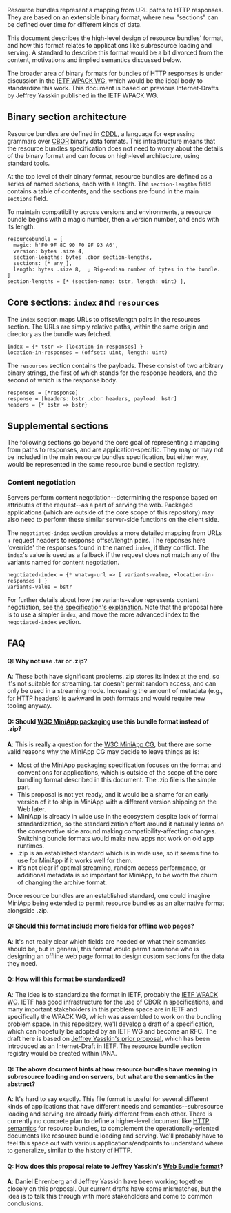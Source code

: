 Resource bundles represent a mapping from URL paths to HTTP responses. They are based on an extensible binary format, where new "sections" can be defined over time for different kinds of data.

This document describes the high-level design of resource bundles' format, and how this format relates to applications like subresource loading and serving. A standard to describe this format would be a bit divorced from the content, motivations and implied semantics discussed below.

The broader area of binary formats for bundles of HTTP responses is under discussion in the [IETF WPACK WG](https://datatracker.ietf.org/wg/wpack/about/), which would be the ideal body to standardize this work. This document is based on previous Internet-Drafts by Jeffrey Yasskin published in the IETF WPACK WG.

## Binary section architecture

Resource bundles are defined in [CDDL](https://www.rfc-editor.org/rfc/rfc8610.html), a language for expressing grammars over [CBOR](https://tools.ietf.org/html/rfc7049) binary data formats. This infrastructure means that the resource bundles specification does not need to worry about the details of the binary format and can focus on high-level architecture, using standard tools.

At the top level of their binary format, resource bundles are defined as a series of named sections, each with a length. The `section-lengths` field contains a table of contents, and the sections are found in the main `sections` field.

To maintain compatibility across versions and environments, a resource bundle begins with a magic number, then a version number, and ends with its length.

```
resourcebundle = [
  magic: h'F0 9F 8C 90 F0 9F 93 A6',
  version: bytes .size 4,
  section-lengths: bytes .cbor section-lengths,
  sections: [* any ],
  length: bytes .size 8,  ; Big-endian number of bytes in the bundle.
]
section-lengths = [* (section-name: tstr, length: uint) ],
```

## Core sections: `index` and `resources`

The `index` section maps URLs to offset/length pairs in the resources section. The URLs are simply relative paths, within the same origin and directory as the bundle was fetched.

```
index = {* tstr => [location-in-responses] }
location-in-responses = (offset: uint, length: uint)
```

The `resources` section contains the payloads. These consist of two arbitrary binary strings, the first of which stands for the response headers, and the second of which is the response body.

```
responses = [*response]
response = [headers: bstr .cbor headers, payload: bstr]
headers = {* bstr => bstr}
```

## Supplemental sections

The following sections go beyond the core goal of representing a mapping from paths to responses, and are application-specific. They may or may not be included in the main resource bundles specification, but either way, would be represented in the same resource bundle section registry.

### Content negotiation

Servers perform content negotiation--determining the response based on attributes of the request--as a part of serving the web. Packaged applications (which are outside of the core scope of this repository) may also need to perform these similar server-side functions on the client side.

The `negotiated-index` section provides a more detailed mapping from URLs + request headers to response offset/length pairs. The reponses here 'override' the responses found in the named `index`, if they conflict. The `index`'s value is used as a fallback if the request does not match any of the variants named for content negotiation.

```
negotiated-index = {* whatwg-url => [ variants-value, +location-in-responses ] }
variants-value = bstr
```

For further details about how the variants-value represents content negotiation, see [the specification's explanation](https://wicg.github.io/webpackage/draft-yasskin-wpack-bundled-exchanges.html#section-4.2.1). Note that the proposal here is to use a simpler `index`, and move the more advanced index to the `negotiated-index` section.

## FAQ

#### Q: Why not use .tar or .zip?

**A**: These both have significant problems. zip stores its index at the end, so it's not suitable for streaming. tar doesn't permit random access, and can only be used in a streaming mode. Increasing the amount of metadata (e.g., for HTTP headers) is awkward in both formats and would require new tooling anyway.

#### Q: Should [W3C MiniApp packaging](https://w3c.github.io/miniapp/specs/packaging/) use this bundle format instead of .zip?

**A**: This is really a question for the [W3C MiniApp CG](https://github.com/w3c/miniapp/), but there are some valid reasons why the MiniApp CG may decide to leave things as is:
- Most of the MiniApp packaging specification focuses on the format and conventions for applications, which is outside of the scope of the core bundling format described in this document. The .zip file is the simple part.
- This proposal is not yet ready, and it would be a shame for an early version of it to ship in MiniApp with a different version shipping on the Web later.
- MiniApp is already in wide use in the ecosystem despite lack of formal standardization, so the standardization effort around it naturally leans on the conservative side around making compatibility-affecting changes. Switching bundle formats would make new apps not work on old app runtimes.
- .zip is an established standard which is in wide use, so it seems fine to use for MiniApp if it works well for them.
- It's not clear if optimal streaming, random access performance, or additional metadata is so important for MiniApp, to be worth the churn of changing the archive format.

Once resource bundles are an established standard, one could imagine MiniApp being extended to permit resource bundles as an alternative format alongside .zip.

#### Q: Should this format include more fields for offline web pages?

**A**: It's not really clear which fields are needed or what their semantics should be, but in general, this format would permit someone who is designing an offline web page format to design custom sections for the data they need. 

#### Q: How will this format be standardized?

**A**: The idea is to standardize the format in IETF, probably the [IETF WPACK WG](https://datatracker.ietf.org/wg/wpack/about/). IETF has good infrastructure for the use of CBOR in specifications, and many important stakeholders in this problem space are in IETF and specifically the WPACK WG, which was assembled to work on the bundling problem space. In this repository, we'll develop a draft of a specification, which can hopefully be adopted by an IETF WG and become an RFC. The draft here is based on [Jeffrey Yasskin's prior proposal](https://wicg.github.io/webpackage/draft-yasskin-wpack-bundled-exchanges.html), which has been introduced as an Internet-Draft in IETF. The resource bundle section registry would be created within IANA.

#### Q: The above document hints at how resource bundles have meaning in subresource loading and on servers, but what are the semantics in the abstract?

**A**: It's hard to say exactly. This file format is useful for several different kinds of applications that have different needs and semantics--subresource loading and serving are already fairly different from each other. There is currently no concrete plan to define a higher-level document like [HTTP semantics](https://httpwg.org/http-core/draft-ietf-httpbis-semantics-latest.html) for resource bundles, to complement the operationally-oriented documents like resource bundle loading and serving. We'll probably have to feel this space out with various applications/endpoints to understand where to generalize, similar to the history of HTTP.

#### Q: How does this proposal relate to Jeffrey Yasskin's [Web Bundle format](https://wicg.github.io/webpackage/draft-yasskin-wpack-bundled-exchanges.html)?

**A**: Daniel Ehrenberg and Jeffrey Yasskin have been working together closely on this proposal. Our current drafts have some mismatches, but the idea is to talk this through with more stakeholders and come to common conclusions.
